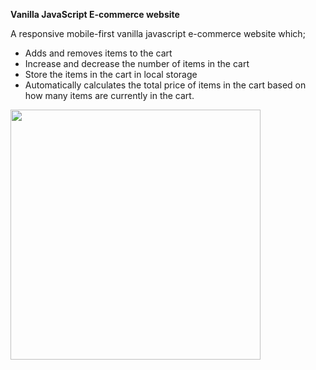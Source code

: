 **Vanilla JavaScript E-commerce website** 

A responsive mobile-first vanilla javascript e-commerce website which;

* Adds and removes items to the cart
* Increase and decrease the number of items in the cart
* Store the items in the cart in local storage
* Automatically calculates the total price of items in the cart based on how many items are currently in the cart.



<img src='' width='400'>